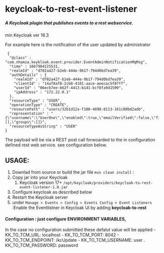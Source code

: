 # keycloak-to-rest-event-listener

##### A Keycloak plugin that publishes events to a rest webservice.  

min Keycloak ver 16.3

For example here is the notification of the user updated by administrator

```
 {
  "@class" : "com.nhamza.keykloak.event.provider.EventAdminNotificationMqMsg",
  "time" : 1667904225531,
  "realmId" : "d702a427-b2eb-444e-9b17-794d0bd7ea39",
  "authDetails" : {
    "realmId" : "d702a427-b2eb-444e-9b17-794d0bd7ea39",
    "clientId" : "14af8af8-2cb8-4101-aace-aeecac5f87ff",
    "userId" : "06ecb7ee-b62f-4413-b141-bcf8fa941599",
    "ipAddress" : "172.22.0.1"
  },
  "resourceType" : "USER",
  "operationType" : "CREATE",
  "resourcePath" : "users/32b1d12a-f100-4890-8113-161c80bd2adb",
  "representation" : "{\"username\":\"UserOne\",\"enabled\":true,\"emailVerified\":false,\"firstName\":\"User\",\"lastName\":\"One\",\"email\":\"\",\"requiredActions\":[],\"groups\":[]}",
  "resourceTypeAsString" : "USER"
}
```
The payload will be via a REST post call forwoarded to the in configuration defined rest web service. see configuration below.


## USAGE:
1. Downlad from source or build the jar file ``mvn clean install`` :
2. Copy jar into your Keycloak 
    1. Keycloak version 17+ `/opt/keycloak/providers/keycloak-to-rest-event-listener-1.0.jar` 
3. Configure keycloak as described below 
4. Restart the Keycloak server
5. under `Manage > Events > Config > Events Config > Event Listeners` :Enable the Eventlistner in Keycloak UI by adding **keycloak-to-rest** 

#### Configuration :  just configure **ENVIRONMENT VARIABLES**,
 In the case no configuration submitted these defalut value will be applied
     -   KK_TO_TCM_URL: localhost
     -   KK_TO_TCM_PORT: 8042
     -   KK_TO_TCM_ENDPOINT: /kcUpdate
     -   KK_TO_TCM_USERNAME: user
     .   KK_TO_TCM_PASSWORD: password



